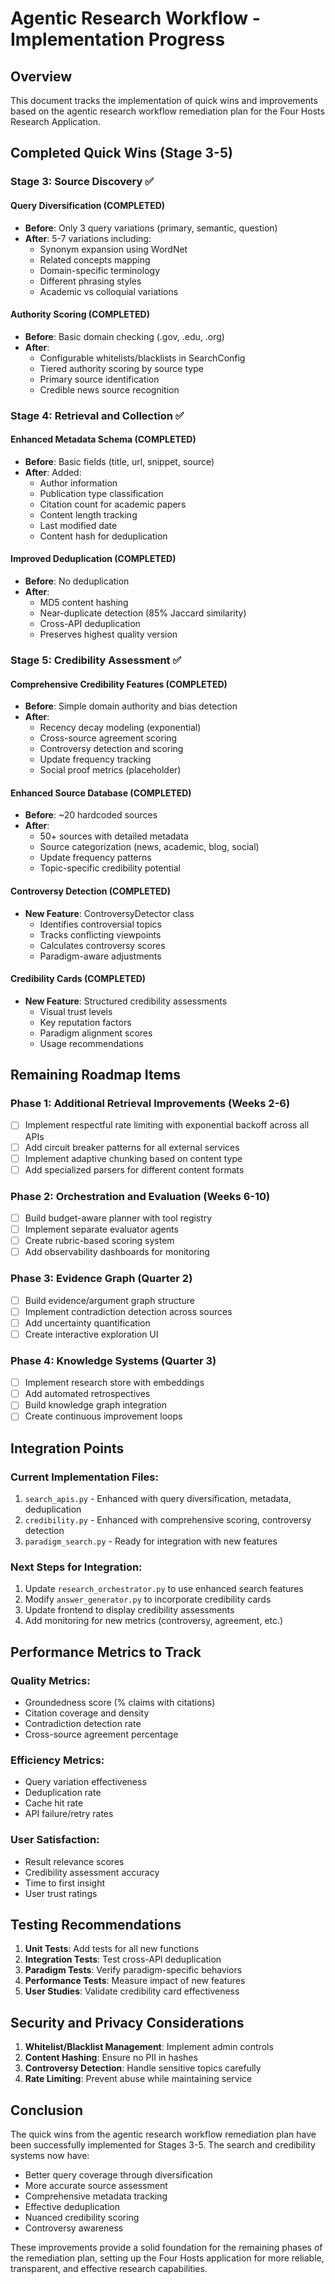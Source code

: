 # Agentic Research Workflow - Implementation Progress

## Overview
This document tracks the implementation of quick wins and improvements based on the agentic research workflow remediation plan for the Four Hosts Research Application.

## Completed Quick Wins (Stage 3-5)

### Stage 3: Source Discovery ✅

#### Query Diversification (COMPLETED)
- **Before**: Only 3 query variations (primary, semantic, question)
- **After**: 5-7 variations including:
  - Synonym expansion using WordNet
  - Related concepts mapping
  - Domain-specific terminology
  - Different phrasing styles
  - Academic vs colloquial variations

#### Authority Scoring (COMPLETED)
- **Before**: Basic domain checking (.gov, .edu, .org)
- **After**: 
  - Configurable whitelists/blacklists in SearchConfig
  - Tiered authority scoring by source type
  - Primary source identification
  - Credible news source recognition

### Stage 4: Retrieval and Collection ✅

#### Enhanced Metadata Schema (COMPLETED)
- **Before**: Basic fields (title, url, snippet, source)
- **After**: Added:
  - Author information
  - Publication type classification
  - Citation count for academic papers
  - Content length tracking
  - Last modified date
  - Content hash for deduplication

#### Improved Deduplication (COMPLETED)
- **Before**: No deduplication
- **After**:
  - MD5 content hashing
  - Near-duplicate detection (85% Jaccard similarity)
  - Cross-API deduplication
  - Preserves highest quality version

### Stage 5: Credibility Assessment ✅

#### Comprehensive Credibility Features (COMPLETED)
- **Before**: Simple domain authority and bias detection
- **After**:
  - Recency decay modeling (exponential)
  - Cross-source agreement scoring
  - Controversy detection and scoring
  - Update frequency tracking
  - Social proof metrics (placeholder)

#### Enhanced Source Database (COMPLETED)
- **Before**: ~20 hardcoded sources
- **After**:
  - 50+ sources with detailed metadata
  - Source categorization (news, academic, blog, social)
  - Update frequency patterns
  - Topic-specific credibility potential

#### Controversy Detection (COMPLETED)
- **New Feature**: ControversyDetector class
  - Identifies controversial topics
  - Tracks conflicting viewpoints
  - Calculates controversy scores
  - Paradigm-aware adjustments

#### Credibility Cards (COMPLETED)
- **New Feature**: Structured credibility assessments
  - Visual trust levels
  - Key reputation factors
  - Paradigm alignment scores
  - Usage recommendations

## Remaining Roadmap Items

### Phase 1: Additional Retrieval Improvements (Weeks 2-6)
- [ ] Implement respectful rate limiting with exponential backoff across all APIs
- [ ] Add circuit breaker patterns for all external services
- [ ] Implement adaptive chunking based on content type
- [ ] Add specialized parsers for different content formats

### Phase 2: Orchestration and Evaluation (Weeks 6-10)
- [ ] Build budget-aware planner with tool registry
- [ ] Implement separate evaluator agents
- [ ] Create rubric-based scoring system
- [ ] Add observability dashboards for monitoring

### Phase 3: Evidence Graph (Quarter 2)
- [ ] Build evidence/argument graph structure
- [ ] Implement contradiction detection across sources
- [ ] Add uncertainty quantification
- [ ] Create interactive exploration UI

### Phase 4: Knowledge Systems (Quarter 3)
- [ ] Implement research store with embeddings
- [ ] Add automated retrospectives
- [ ] Build knowledge graph integration
- [ ] Create continuous improvement loops

## Integration Points

### Current Implementation Files:
1. `search_apis.py` - Enhanced with query diversification, metadata, deduplication
2. `credibility.py` - Enhanced with comprehensive scoring, controversy detection
3. `paradigm_search.py` - Ready for integration with new features

### Next Steps for Integration:
1. Update `research_orchestrator.py` to use enhanced search features
2. Modify `answer_generator.py` to incorporate credibility cards
3. Update frontend to display credibility assessments
4. Add monitoring for new metrics (controversy, agreement, etc.)

## Performance Metrics to Track

### Quality Metrics:
- Groundedness score (% claims with citations)
- Citation coverage and density
- Contradiction detection rate
- Cross-source agreement percentage

### Efficiency Metrics:
- Query variation effectiveness
- Deduplication rate
- Cache hit rate
- API failure/retry rates

### User Satisfaction:
- Result relevance scores
- Credibility assessment accuracy
- Time to first insight
- User trust ratings

## Testing Recommendations

1. **Unit Tests**: Add tests for all new functions
2. **Integration Tests**: Test cross-API deduplication
3. **Paradigm Tests**: Verify paradigm-specific behaviors
4. **Performance Tests**: Measure impact of new features
5. **User Studies**: Validate credibility card effectiveness

## Security and Privacy Considerations

1. **Whitelist/Blacklist Management**: Implement admin controls
2. **Content Hashing**: Ensure no PII in hashes
3. **Controversy Detection**: Handle sensitive topics carefully
4. **Rate Limiting**: Prevent abuse while maintaining service

## Conclusion

The quick wins from the agentic research workflow remediation plan have been successfully implemented for Stages 3-5. The search and credibility systems now have:
- Better query coverage through diversification
- More accurate source assessment
- Comprehensive metadata tracking
- Effective deduplication
- Nuanced credibility scoring
- Controversy awareness

These improvements provide a solid foundation for the remaining phases of the remediation plan, setting up the Four Hosts application for more reliable, transparent, and effective research capabilities.